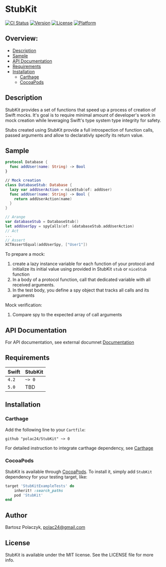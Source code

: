 # StubKit

[![CI Status](https://img.shields.io/travis/polac24/StubKit.svg?style=flat)](https://travis-ci.org/polac24/StubKit)
[![Version](https://img.shields.io/cocoapods/v/StubKit.svg?style=flat)](https://cocoapods.org/pods/StubKit)
[![License](https://img.shields.io/cocoapods/l/StubKit.svg?style=flat)](https://cocoapods.org/pods/StubKit)
[![Platform](https://img.shields.io/cocoapods/p/StubKit.svg?style=flat)](https://cocoapods.org/pods/StubKit)

## Overview:

- [Description](#description)
- [Sample](#sample)
- [API Documentation](docs/documentation.md)
- [Requirements](#requirements)
- [Installation](#installation)
    - [Carthage](#carthage)
    - [CocoaPods](#cocoapods)

## Description

StubKit provides a set of functions that speed up a process of creation of Swift mocks. It's goal is to require minimal amount of developer's work in mock creation while  leveraging Swift's type system type integrity for safety. 

Stubs created using StubKit provide a full introspection of function calls, passed arguments and allow to declarativly specify its return value.  

## Sample

```swift 
protocol Database {
  func addUser(name: String) -> Bool
}

// Mock creation
class DatabaseStub: Database {    
  lazy var addUserAction = niceStub(of: addUser)  
  func addUser(name: String) -> Bool {     
    return addUserAction(name)    
  }
}

// Arange
var databaseStub = DatabaseStub()
let addUserSpy = spyCalls(of: &databaseStub.addUserAction)
// Act
...
// Assert
XCTAssertEqual(addUserSpy, ["User1"])
```

To prepare a mock:
1. create a lazy instance variable for each function of your protocol and initialize its initial value using provided in StubKit `stub` or `niceStub` function
2. In a body of a protocol function, call that dedicated variable with all received arguments. 
3. In the test body, you define a spy object that tracks all calls and its arguments 

Mock verification:
1. Compare spy to the expected array of call arguments


## API Documentation

For API documentation, see external documnet [Documentation](docs/documentation.md)

## Requirements

Swift | StubKit
------------ | -------------
`4.2` | `~> 0`
`5.0` | TBD

## Installation

### Carthage

Add the following line to your `Cartfile`:

```
github "polac24/StubKit" ~> 0
```

For detailed instruction to integrate carthage dependency, see [Carthage](https://github.com/Carthage/Carthage#adding-frameworks-to-an-application)

### CocoaPods

StubKit is available through [CocoaPods](https://cocoapods.org). To install
it, simply add `StubKit` dependency for your testing target, like:

```ruby
target 'StubKitExampleTests' do
    inherit! :search_paths
    pod 'StubKit'
end
```

## Author

Bartosz Polaczyk, polac24@gmail.com

## License

StubKit is available under the MIT license. See the LICENSE file for more info.
